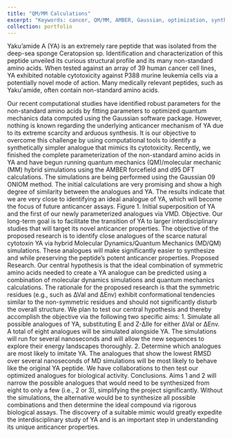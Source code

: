 ```yaml
---
title: "QM/MM Calculations"
excerpt: "Keywords: cancer, QM/MM, AMBER, Gaussian, optimization, synthesis<img src='/images/structures_10x6.png' width='500' height='300'>"
collection: portfolio
---
```


Yaku’amide A (YA) is an extremely rare peptide that was isolated from the deep-sea sponge Ceratopsion sp. Identification and characterization of this peptide unveiled its curious structural profile and its many non-standard amino acids. When tested against an array of 39 human cancer cell lines, YA exhibited notable cytotoxicity against P388 murine leukemia cells via a potentially novel mode of action. Many medically relevant peptides, such as Yaku'amide, often contain non-standard amino acids.


Our recent computational studies have identified robust parameters for the non-standard amino acids by fitting parameters to optimized quantum mechanics data computed using the Gaussian software package. However, nothing is known regarding the underlying anticancer mechanism of YA due to its extreme scarcity and arduous synthesis. It is our objective to overcome this challenge by using computational tools to identify a synthetically simpler analogue that mimics its cytotoxicity. Recently, we finished the complete parameterization of the non-standard amino acids in YA and have begun running quantum mechanics (QM)/molecular mechanic (MM) hybrid simulations using the AMBER forcefield and d95 DFT calculations. The simulations are being performed using the Gaussian 09 ONIOM method. The initial calculations are very promising and show a high degree of similarity between the analogues and YA. The results indicate that we are very close to identifying an ideal analogue of YA, which will become the focus of future anticancer assays.  Figure 1. Initial superposition of YA and the first of our newly parameterized analogues via VMD. Objective. Our long-term goal is to facilitate the transition of YA to larger interdisciplinary studies that will target its novel anticancer properties. The objective of the proposed research is to identify close analogues of the scarce natural cytotoxin YA via hybrid Molecular Dynamics/Quantum Mechanics (MD/QM) simulations. These analogues will make significantly easier to synthesize and while preserving the peptide’s potent anticancer properties. Proposed Research. Our central hypothesis is that the ideal combination of symmetric amino acids needed to create a YA analogue can be predicted using a combination of molecular dynamics simulations and quantum mechanics calculations. The rationale for the proposed research is that the symmetric residues (e.g., such as ∆Val and ∆Env) exhibit conformational tendencies similar to the non-symmetric residues and should not significantly disturb the overall structure. We plan to test our central hypothesis and thereby accomplish the objective via the following two specific aims: 1. Simulate all possible analogues of YA, substituting E and Z-∆Ile for either ∆Val or ∆Env. A total of eight analogues will be simulated alongside YA. The simulations will run for several nanoseconds and will allow the new sequences to explore their energy landscapes thoroughly. 2. Determine which analogues are most likely to imitate YA. The analogues that show the lowest RMSD over several nanoseconds of MD simulations will be most likely to behave like the original YA peptide. We have collaborations to then test our optimized analogues for biological activity. Conclusions. Aims 1 and 2 will narrow the possible analogues that would need to be synthesized from eight to only a few (i.e., 2 or 3), simplifying the project significantly. Without the simulations, the alternative would be to synthesize all possible combinations and then determine the ideal compound via rigorous biological assays. The discovery of a suitable mimic would greatly expedite the interdisciplinary study of YA and is an important step in understanding its unique anticancer properties.
